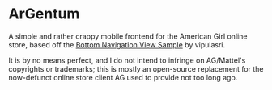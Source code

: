 # ArGentum
A simple and rather crappy mobile frontend for the American Girl online store, based off the [Bottom Navigation View Sample](https://github.com/vipulasri/Bottom-Navigation-View-Sample) by vipulasri.

It is by no means perfect, and I do not intend to infringe on AG/Mattel's copyrights or trademarks; this is mostly an open-source replacement for the now-defunct online store client AG used to provide not too long ago.